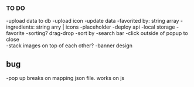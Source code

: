 ### TO DO

-upload data to db
-upload icon
-update data
-favorited by: string array
-ingredients: string arry | icons
-placeholder
-deploy api
-local storage
-favorite
-sorting? drag-drop
-sort by
-search bar
-click outside of popup to close  
-stack images on top of each other?
-banner design

## bug

-pop up breaks on mapping json file. works on js

